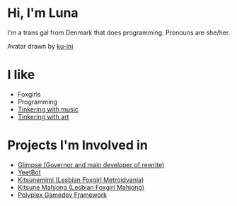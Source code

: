 # Hi, I'm Luna
I'm a trans gal from Denmark that does programming.
Pronouns are she/her.

Avatar drawn by [ku-ini](https://twitter.com/duckmastah)

# I like
 * Foxgirls
 * Programming
 * [Tinkering with music](https://soundcloud.com/clipsey-luna)
 * [Tinkering with art](https://www.pixiv.net/en/users/50289512)

# Projects I'm Involved in
 * [Glimpse (Governor and main developer of rewrite)](https://glimpse-editor.org)
 * [YeetBot](https://github.com/Member1221/yeetbot)
 * [Kitsunemimi (Lesbian Foxgirl Metroidvania)](https://twitter.com/KitsunemimiGame)
 * [Kitsune Mahjong (Lesbian Foxgirl Mahjong)](https://github.com/KitsunebiGames/km-engine)
 * [Polyplex Gamedev Framework](https://github.com/PolyplexEngine/libpp)
